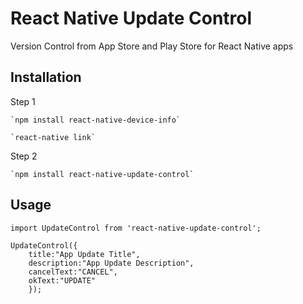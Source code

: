 React Native Update Control
=========

Version Control from App Store and Play Store for React Native apps

## Installation
Step 1 

    `npm install react-native-device-info` 

    `react-native link`

Step 2    

    `npm install react-native-update-control`

## Usage

    import UpdateControl from 'react-native-update-control';

    UpdateControl({
        title:"App Update Title", 
        description:"App Update Description",
        cancelText:"CANCEL",
        okText:"UPDATE"
        });

